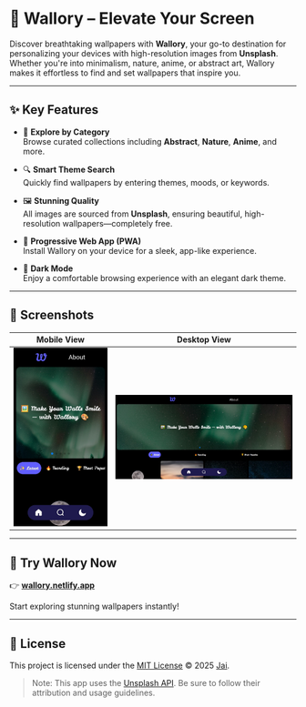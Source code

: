 # 🎨 Wallory – Elevate Your Screen

Discover breathtaking wallpapers with **Wallory**, your go-to destination for personalizing your devices with high-resolution images from **Unsplash**. Whether you're into minimalism, nature, anime, or abstract art, Wallory makes it effortless to find and set wallpapers that inspire you.

---

## ✨ Key Features

- 🌈 **Explore by Category**  
  Browse curated collections including **Abstract**, **Nature**, **Anime**, and more.

- 🔍 **Smart Theme Search**  
  Quickly find wallpapers by entering themes, moods, or keywords.

- 🖼️ **Stunning Quality**  
  All images are sourced from **Unsplash**, ensuring beautiful, high-resolution wallpapers—completely free.

- 📱 **Progressive Web App (PWA)**  
  Install Wallory on your device for a sleek, app-like experience.

- 🌙 **Dark Mode**  
  Enjoy a comfortable browsing experience with an elegant dark theme.

---

## 📸 Screenshots

| Mobile View                                                                    | Desktop View                                                                  |
| ------------------------------------------------------------------------------ | ----------------------------------------------------------------------------- |
| <img src="/public/screenshots/narrow.jpg" alt="Mobile Screenshot" width="300"> | <img src="/public/screenshots/wide.jpg" alt="Desktop Screenshot" width="600"> |

---

## 🚀 Try Wallory Now

👉 [**wallory.netlify.app**](https://wallory.netlify.app/)

Start exploring stunning wallpapers instantly!

---

## 📃 License

This project is licensed under the [MIT License](LICENSE.txt) © 2025 [Jai](https://github.com/ijaik).

> Note: This app uses the [Unsplash API](https://unsplash.com/developers). Be sure to follow their attribution and usage guidelines.